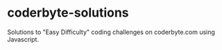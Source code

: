 # coderbyte-solutions
Solutions to "Easy Difficulty" coding challenges on coderbyte.com using Javascript.

